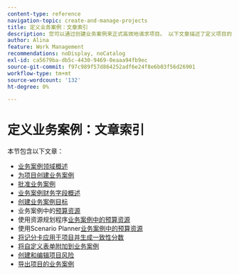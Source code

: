 ```yaml
---
content-type: reference
navigation-topic: create-and-manage-projects
title: 定义业务案例：文章索引
description: 您可以通过创建业务案例来正式高效地请求项目。 以下文章描述了定义项目的业务案例所需的信息。
author: Alina
feature: Work Management
recommendations: noDisplay, noCatalog
exl-id: ca5679ba-db5c-4430-9469-0eaaa94fb9ec
source-git-commit: f97c989f57d864252adf6e24f8e6b03f56d26901
workflow-type: tm+mt
source-wordcount: '132'
ht-degree: 0%

---
```


# 定义业务案例：文章索引

本节包含以下文章：

* [业务案例领域概述](../../../manage-work/projects/define-a-business-case/areas-of-business-case.md)
* [为项目创建业务案例](../../../manage-work/projects/define-a-business-case/create-business-case.md)
* [批准业务案例](../../../manage-work/projects/define-a-business-case/approve-business-case.md)
* [业务案例财务字段概述](../../../manage-work/projects/define-a-business-case/business-case-finances.md)
* [创建业务案例目标](../../../manage-work/projects/define-a-business-case/create-business-case-goals.md)
* 业务案例中的[预算资源](../../../manage-work/projects/define-a-business-case/budget-resources-in-business-case.md)
* 使用资源规划程序[业务案例中的预算资源](../../../manage-work/projects/define-a-business-case/budget-resources-in-business-case-use-resource-planner.md)
* 使用Scenario Planner[业务案例中的预算资源](../../../manage-work/projects/define-a-business-case/budget-resources-in-business-case-use-scenario-planner.md)
* [将记分卡应用于项目并生成一致性分数](../../../manage-work/projects/define-a-business-case/apply-scorecard-to-project-to-generate-alignment-score.md)
* [将自定义表单附加到业务案例](../../../manage-work/projects/define-a-business-case/attach-custom-form-to-business-case.md)
* [创建和编辑项目风险](../../../manage-work/projects/define-a-business-case/create-edit-risks-on-projects.md)
* [导出项目的业务案例](../../../manage-work/projects/define-a-business-case/export-business-case.md)
